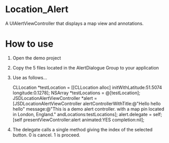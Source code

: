 # Location_Alert
A UIAlertViewController that displays a map view and annotations.

# How to use

1. Open the demo project
2. Copy the 5 files located in the AlertDialogue Group to your application
3. Use as follows...

     CLLocation *testLocation = [[CLLocation alloc] initWithLatitude:51.5074 longitude:0.1278];
     NSArray *testLocations = @[testLocation];
     JSDLocationAlertViewController *alert = [JSDLocationAlertViewController alertControllerWithTitle:@"Hello hello hello" message:@"This is a demo alert controller. with a map pin located in London, England." andLocations:testLocations];
     alert.delegate = self;
     [self presentViewController:alert animated:YES completion:nil];
     
4. The delegate calls a single method giving the index of the selected button. 0 is cancel. 1 is proceed.
